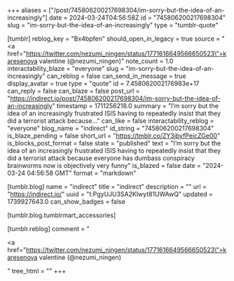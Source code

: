 +++
aliases = ["/post/745806200217698304/im-sorry-but-the-idea-of-an-increasingly"]
date = 2024-03-24T04:56:58Z
id = "745806200217698304"
slug = "im-sorry-but-the-idea-of-an-increasingly"
type = "tumblr-quote"

[tumblr]
reblog_key = "Bx4bpfen"
should_open_in_legacy = true
source = "<a href=\"https://twitter.com/nezumi_ningen/status/1771616649566650523\">karesenova valentine (@nezumi_ningen)</a>"
note_count = 1.0
interactability_blaze = "everyone"
slug = "im-sorry-but-the-idea-of-an-increasingly"
can_reblog = false
can_send_in_message = true
display_avatar = true
type = "quote"
id = 7.458062002176983e+17
can_reply = false
can_blaze = false
post_url = "https://indirect.io/post/745806200217698304/im-sorry-but-the-idea-of-an-increasingly"
timestamp = 1711256218.0
summary = "I’m sorry but the idea of an increasingly frustrated ISIS having to repeatedly insist that they did a terrorist attack because..."
can_like = false
interactability_reblog = "everyone"
blog_name = "indirect"
id_string = "745806200217698304"
is_blaze_pending = false
short_url = "https://tmblr.co/ZY3jbyfPeicZGe00"
is_blocks_post_format = false
state = "published"
text = "I&rsquo;m sorry but the idea of an increasingly frustrated ISIS having to repeatedly insist that they did a terrorist attack because everyone has dumbass conspiracy brainworms now is objectively very funny"
is_blazed = false
date = "2024-03-24 04:56:58 GMT"
format = "markdown"

[tumblr.blog]
name = "indirect"
title = "indirect"
description = ""
url = "https://indirect.io/"
uuid = "t:PgyUJU3SA2Klwyt81UWAwQ"
updated = 1739927643.0
can_show_badges = false

[tumblr.blog.tumblrmart_accessories]

[tumblr.reblog]
comment = "<p><a href=\"https://twitter.com/nezumi_ningen/status/1771616649566650523\">karesenova valentine (@nezumi_ningen)</a></p>"
tree_html = ""
+++
